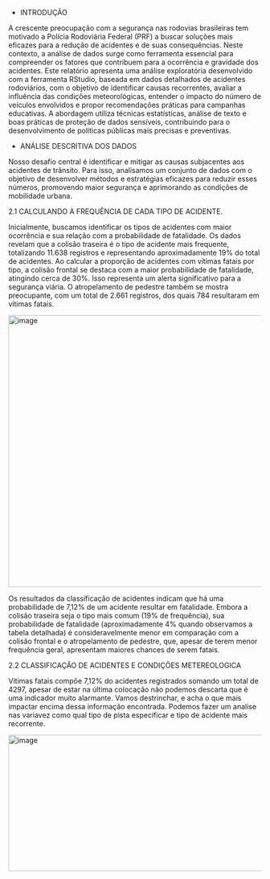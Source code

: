 -  INTRODUÇÃO

A crescente preocupação com a segurança nas rodovias brasileiras tem motivado a Polícia Rodoviária Federal (PRF)
a buscar soluções mais eficazes para a redução de acidentes e de suas consequências. Neste contexto, a análise de
dados surge como ferramenta essencial para compreender os fatores que contribuem para a ocorrência e gravidade dos acidentes.
Este relatório apresenta uma análise exploratória desenvolvido com a ferramenta RStudio, baseada em dados detalhados de acidentes rodoviários,
com o objetivo de identificar causas recorrentes, avaliar a influência das condições meteorológicas,
entender o impacto do número de veículos envolvidos e propor recomendações práticas para campanhas educativas.
A abordagem utiliza técnicas estatísticas, análise de texto e boas práticas de proteção de dados sensíveis,
contribuindo para o desenvolvimento de políticas públicas mais precisas e preventivas.

-  	ANÁLISE DESCRITIVA DOS DADOS

Nosso desafio central é identificar e mitigar as causas subjacentes aos acidentes de trânsito.
Para isso, analisamos um conjunto de dados com o objetivo de desenvolver métodos e estratégias eficazes para reduzir esses números,
promovendo maior segurança e aprimorando as condições de mobilidade urbana.

2.1 CALCULANDO A FREQUÊNCIA DE CADA TIPO DE ACIDENTE.
  
  Inicialmente, buscamos identificar os tipos de acidentes com maior ocorrência e sua relação com a probabilidade de fatalidade. Os dados revelam que a colisão traseira é o tipo de acidente mais frequente, totalizando 11.638 registros e representando aproximadamente 19% do total de acidentes.	Ao calcular a proporção de acidentes com vítimas fatais por tipo, a colisão frontal se destaca com a maior probabilidade de fatalidade, atingindo cerca de 30%. Isso representa um alerta significativo para a segurança viária. O atropelamento de pedestre também se mostra preocupante, com um total de 2.661 registros, dos quais 784 resultaram em vítimas fatais. 

<img width="869" height="541" alt="image" src="https://github.com/user-attachments/assets/92e150b6-d188-45fa-9f52-df1a20a6d1f3" />

Os resultados da classificação de acidentes indicam que há uma probabilidade de 7,12% de um acidente resultar em fatalidade.
Embora a colisão traseira seja o tipo mais comum (19% de frequência), sua probabilidade de fatalidade
(aproximadamente 4% quando observamos a tabela detalhada) é consideravelmente menor em comparação
com a colisão frontal e o atropelamento de pedestre, que, apesar de terem menor frequência geral, apresentam maiores chances de serem fatais. 

2.2	CLASSIFICAÇÃO DE ACIDENTES E CONDIÇÕES METEREOLOGICA

Vítimas fatais compõe 7,12% do acidentes registrados somando um total de 4297,
apesar de estar na última colocação não podemos descarta que é uma indicador muito alarmante.
Vamos destrinchar, e acha o que mais impactar encima dessa informação encontrada.
Podemos fazer um analise nas variavez como qual tipo de pista especificar  e tipo de acidente mais recorrente.

<img width="836" height="271" alt="image" src="https://github.com/user-attachments/assets/c3a64e22-12cd-4dfa-891b-322178fcd9fe" />



